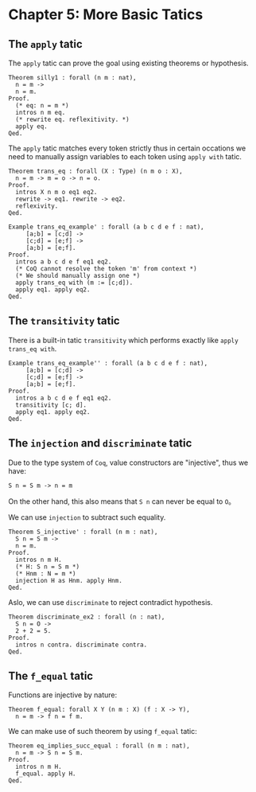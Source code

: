 # Chapter 5: More Basic Tatics

## The `apply` tatic

The `apply` tatic can prove the goal using existing theorems or hypothesis.

```coq
Theorem silly1 : forall (n m : nat),
  n = m ->
  n = m.
Proof.
  (* eq: n = m *)
  intros n m eq.
  (* rewrite eq. reflexitivity. *)
  apply eq.
Qed.
```

The `apply` tatic matches every token strictly thus in certain occations we need to manually assign variables to each token using `apply with` tatic.

```coq
Theorem trans_eq : forall (X : Type) (n m o : X),
  n = m -> m = o -> n = o.
Proof.
  intros X n m o eq1 eq2. 
  rewrite -> eq1. rewrite -> eq2.
  reflexivity. 
Qed.

Example trans_eq_example' : forall (a b c d e f : nat),
     [a;b] = [c;d] ->
     [c;d] = [e;f] ->
     [a;b] = [e;f].
Proof.
  intros a b c d e f eq1 eq2.
  (* CoQ cannot resolve the token 'm' from context *)
  (* We should manually assign one *)
  apply trans_eq with (m := [c;d]).
  apply eq1. apply eq2. 
Qed.
```

## The `transitivity` tatic

There is a built-in tatic `transitivity` which performs exactly like `apply trans_eq with`.

```coq
Example trans_eq_example'' : forall (a b c d e f : nat),
     [a;b] = [c;d] ->
     [c;d] = [e;f] ->
     [a;b] = [e;f].
Proof.
  intros a b c d e f eq1 eq2.
  transitivity [c; d].
  apply eq1. apply eq2. 
Qed.
```
## The `injection` and `discriminate` tatic

Due to the type system of `Coq`, value constructors are "injective", thus we have:

```coq
S n = S m -> n = m
```

On the other hand, this also means that `S n` can never be equal to `O`。

We can use `injection` to subtract such equality.

```coq
Theorem S_injective' : forall (n m : nat),
  S n = S m ->
  n = m.
Proof.
  intros n m H.
  (* H: S n = S m *)
  (* Hnm : N = m *)
  injection H as Hnm. apply Hnm.
Qed.
```

Aslo, we can use `discriminate` to reject contradict hypothesis.

```coq
Theorem discriminate_ex2 : forall (n : nat),
  S n = O ->
  2 + 2 = 5.
Proof.
  intros n contra. discriminate contra. 
Qed.
```

## The `f_equal` tatic

Functions are injective by nature:

```coq
Theorem f_equal: forall X Y (n m : X) (f : X -> Y),
  n = m -> f n = f m.
```

We can make use of such theorem by using `f_equal` tatic:

```coq
Theorem eq_implies_succ_equal : forall (n m : nat),
  n = m -> S n = S m.
Proof. 
  intros n m H. 
  f_equal. apply H. 
Qed.
```

